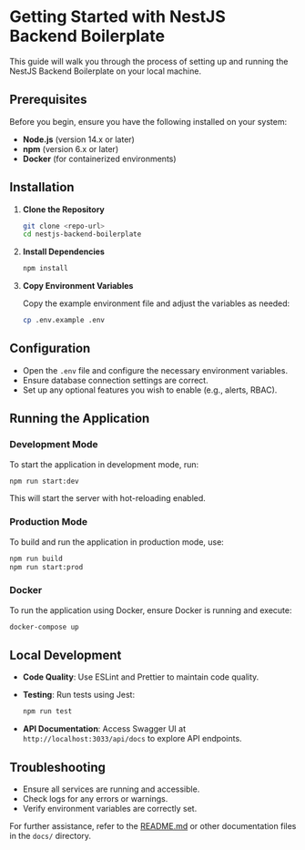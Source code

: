 # Getting Started with NestJS Backend Boilerplate

This guide will walk you through the process of setting up and running the NestJS Backend Boilerplate on your local machine.

## Prerequisites

Before you begin, ensure you have the following installed on your system:

- **Node.js** (version 14.x or later)
- **npm** (version 6.x or later)
- **Docker** (for containerized environments)

## Installation

1. **Clone the Repository**

   ```bash
   git clone <repo-url>
   cd nestjs-backend-boilerplate
   ```

2. **Install Dependencies**

   ```bash
   npm install
   ```

3. **Copy Environment Variables**

   Copy the example environment file and adjust the variables as needed:

   ```bash
   cp .env.example .env
   ```

## Configuration

- Open the `.env` file and configure the necessary environment variables.
- Ensure database connection settings are correct.
- Set up any optional features you wish to enable (e.g., alerts, RBAC).

## Running the Application

### Development Mode

To start the application in development mode, run:

```bash
npm run start:dev
```

This will start the server with hot-reloading enabled.

### Production Mode

To build and run the application in production mode, use:

```bash
npm run build
npm run start:prod
```

### Docker

To run the application using Docker, ensure Docker is running and execute:

```bash
docker-compose up
```

## Local Development

- **Code Quality**: Use ESLint and Prettier to maintain code quality.
- **Testing**: Run tests using Jest:

  ```bash
  npm run test
  ```

- **API Documentation**: Access Swagger UI at `http://localhost:3033/api/docs` to explore API endpoints.

## Troubleshooting

- Ensure all services are running and accessible.
- Check logs for any errors or warnings.
- Verify environment variables are correctly set.

For further assistance, refer to the [README.md](./README.md) or other documentation files in the `docs/` directory.
